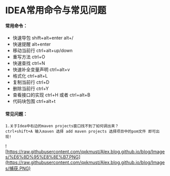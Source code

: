 # IDEA常用命令与常见问题

#### 常用命令：

- 快速导包	shift+alt+enter alt+/
- 快速提醒    alt+enter
- 移动当前行    ctrl+alt+up/down
- 重写方法    ctrl+O
- 快速查找    ctrl+N
- 快速补全变量声明    ctrl+alt+v
- 格式化    ctrl+alt+L
- 复制当前行    ctrl+D
- 删除当前行    ctrl+Y
- 查看接口的实现    ctrl+H 或者 ctrl+alt+B
- 代码块包围    ctrl+alt+t

#### 常见问题：

```
1.关于Idea中右边的maven projects窗口找不到了如何调出来？
ctrl+shift+A 输入maven 选择 add maven projects 选择项目中的pom文件 即可出现!
```

![https://raw.githubusercontent.com/qxkmust/Alex.blog.github.io/blog/Images/%E6%8D%95%E8%8E%B7.PNG](https://raw.githubusercontent.com/qxkmust/Alex.blog.github.io/blog/Images/捕获.PNG) 